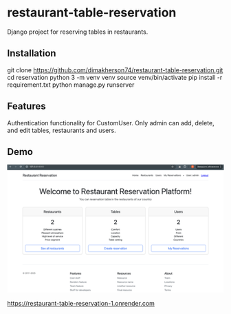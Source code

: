 # restaurant-table-reservation

Django project for reserving tables in restaurants.

## Installation

git clone https://github.com/dimakherson74/restaurant-table-reservation.git
cd reservation
python 3 -m venv venv
source venv/bin/activate
pip install -r requirement.txt
python manage.py runserver

## Features

Authentication functionality for CustomUser.
Only admin can add, delete, and edit tables, restaurants and users.

## Demo

![Demo.png](Demo.png)

https://restaurant-table-reservation-1.onrender.com